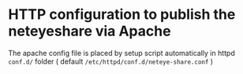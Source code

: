 
# HTTP configuration to publish the neteyeshare via Apache

The apache config file is placed by setup script automatically in httpd `conf.d/` folder
( default `/etc/httpd/conf.d/neteye-share.conf` )
